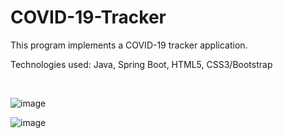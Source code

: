 # COVID-19-Tracker
This program implements a COVID-19 tracker application.

Technologies used: Java, Spring Boot, HTML5, CSS3/Bootstrap

<br/>

![image](https://user-images.githubusercontent.com/66841718/123193999-b8b30680-d473-11eb-8582-98bba648ec48.png)

![image](https://user-images.githubusercontent.com/66841718/123194039-ccf70380-d473-11eb-80c1-32270400018c.png)
